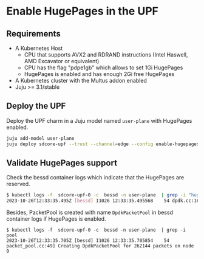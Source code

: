 # Enable HugePages in the UPF

## Requirements

- A Kubernetes Host 
  - CPU that supports AVX2 and RDRAND instructions (Intel Haswell, AMD Excavator or equivalent)
  - CPU has the flag "pdpe1gb" which allows to set 1Gi HugePages
  - HugePages is enabled and has enough 2Gi free HugePages
- A Kubernetes cluster with the Multus addon enabled
- Juju >= 3.1/stable

## Deploy the UPF

Deploy the UPF charm in a Juju model named `user-plane` with HugePages enabled.

```bash
juju add-model user-plane
juju deploy sdcore-upf --trust --channel=edge --config enable-hugepages=True
```

## Validate HugePages support

Check the bessd container logs which indicate that the HugePages are reserved.

```bash
$ kubectl logs -f  sdcore-upf-0 -c  bessd -n user-plane  | grep -i "huge-unlink"
2023-10-26T12:33:35.495Z [bessd] I1026 12:33:35.495568    54 dpdk.cc:169] Initializing DPDK EAL with options: ["bessd", "--main-lcore", "127", "--lcore", "127@0-31", "--no-shconf", "--legacy-mem", "--socket-mem", "1024", "--huge-unlink"]
```

Besides, PacketPool is created with name `DpdkPacketPool` in bessd container logs if HugePages is enabled.

```console
$ kubectl logs -f  sdcore-upf-0 -c  bessd -n user-plane  | grep -i pool
2023-10-26T12:33:35.705Z [bessd] I1026 12:33:35.705854    54 packet_pool.cc:49] Creating DpdkPacketPool for 262144 packets on node 0
```